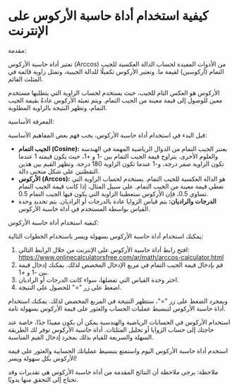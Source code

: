 كيفية استخدام أداة حاسبة الأركوس على الإنترنت
=============================================

مقدمة:

تعتبر أداة حاسبة الأركوس (Arccos) من الأدوات المفيدة لحساب الدالة العكسية للجيب التمام (أركوسين) لقيمة ما. وتعتبر الأركوس تكميلًا للدالة الجيبية، وتمثل زاوية قائمة في المثلث القائم.

الأركوس هو العكس التام للجيب، حيث يستخدم لحساب الزاوية التي يتطلبها مستخدم معين للوصول إلى قيمة معينة من الجيب التمام. ويتم تعبئة الأركوس عادةً بقيمة الجيب التمام، وتظهر النتيجة بالزاوية المطلوبة.

المعرفة الأساسية:

قبل البدء في استخدام أداة حاسبة الأركوس، يجب فهم بعض المفاهيم الأساسية:

- **الجيب التمام (Cosine):** يعتبر الجيب التمام من الدوال الرياضية المهمة في الهندسة والعلوم الأخرى. يتراوح قيمة الجيب التمام بين -1 و +1، حيث يكون قيمته 1 عندما تكون الزاوية صفر درجة، و-1 عندما تكون الزاوية 180 درجة. وتظهر القيم بين هذين النقطتين على شكل منحنى دالة.
- **الأركوس (Arccos):** هو الدالة العكسية للجيب التمام. يستخدم لحساب الزاوية التي تعطي قيمة معينة من الجيب التمام. على سبيل المثال، إذا كانت قيمة الجيب التمام تساوي 0.5، فإن الأركوس ستعطينا الزاوية التي يكون فيها الجيب التمام 0.5.
- **الدرجات والراديان:** يتم قياس الزوايا عادة بالدرجات أو الراديان. يتم تحديد وحدة القياس بواسطة المستخدم في أداة حاسبة الأركوس.

كيفية استخدام أداة حاسبة الأركوس:

يمكنك استخدام أداة حاسبة الأركوس بسهولة ويسر باستخدام الخطوات التالية:

1. افتح رابط أداة حاسبة الأركوس على الإنترنت من خلال الرابط التالي: <https://www.onlinecalculatorsfree.com/ar/math/arccos-calculator.html>
2. قم بإدخال قيمة الجيب التمام في مربع الإدخال المخصص لذلك. يمكنك إدخال قيمة بين -1 و +1.
3. اختر وحدة القياس التي تفضلها، سواء كانت الدرجات أو الراديان.
4. اضغط على زر "=" للحصول على النتيجة.

وبمجرد الضغط على زر "="، ستظهر النتيجة في المربع المخصص لذلك. يمكنك استخدام أداة حاسبة الأركوس لتبسيط عمليات الحساب والعثور على قيمة الأركوس بسهولة تامة.

استخدام الأركوس في الحسابات الرياضية والهندسية يمكن أن يكون مفيدًا جدًا، خاصة عند حاجتك إلى حساب الزوايا أو تحليل المثلثات. أداة حاسبة الأركوس توفر لك الطريقة السهلة والسريعة للقيام بذلك بمجرد إدخال القيم المناسبة.

استخدم أداة حاسبة الأركوس اليوم واستمتع بتبسيط عملياتك الحسابية والعثور على قيمة الأركوس بكل سهولة ويسر!

ملاحظة: يرجى ملاحظة أن النتائج المقدمة من أداة حاسبة الأركوس هي تقديرات وقد تحتاج إلى التحقق منها يدويًا.